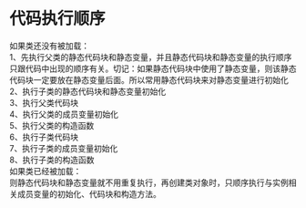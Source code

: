 # 代码执行顺序
如果类还没有被加载： <br/>
1、先执行父类的静态代码块和静态变量，并且静态代码块和静态变量的执行顺序只跟代码中出现的顺序有关。切记：如果静态代码块中使用了静态变量，则该静态代码块一定要放在静态变量后面。所以常用静态代码块来对静态变量进行初始化<br/>
2、执行子类的静态代码块和静态变量初始化<br/>
3、执行父类代码块<br/>
4、执行父类的成员变量初始化 <br/>
5、执行父类的构造函数 <br/>
6、执行子类代码块<br/>
7、执行子类的成员变量初始化<br/>
8、执行子类的构造函数<br/>
如果类已经被加载： <br/>
则静态代码块和静态变量就不用重复执行，再创建类对象时，只顺序执行与实例相关成员变量的初始化、代码块和构造方法。